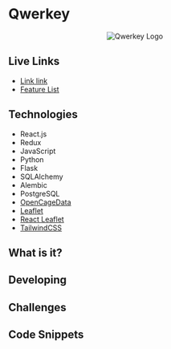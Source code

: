 # Qwerkey

<p align="center">
    <img src="https://raw.githubusercontent.com/wiki/Lazytangent/Qwerkey/logo.png" alt="Qwerkey Logo" />
</p>

## Live Links

* [Link link](https://qwerkey.herokuapp.com)
* [Feature List](https://github.com/Lazytangent/Qwerkey/wiki/MVP-Features-List)

## Technologies

* React.js
* Redux
* JavaScript
* Python
* Flask
* SQLAlchemy
* Alembic
* PostgreSQL
* [OpenCageData](https://opencagedata.com)
* [Leaflet](https://leafletjs.com)
* [React Leaflet](https://react-leaflet.js.org)
* [TailwindCSS](https://tailwindcss.com)

## What is it?

## Developing

## Challenges

## Code Snippets
